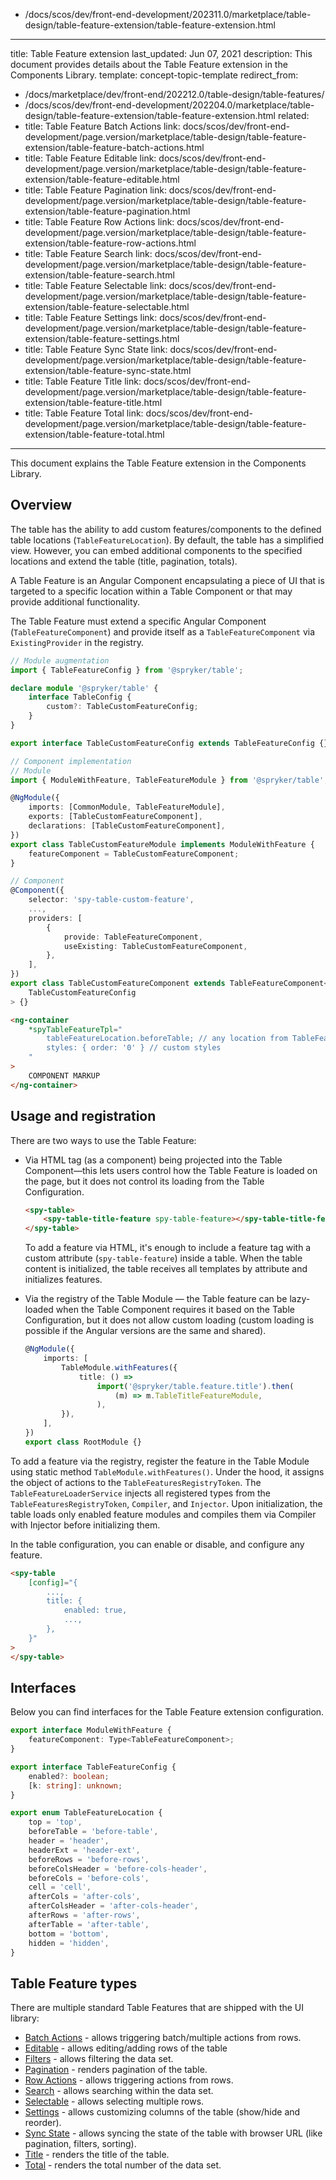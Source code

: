   - /docs/scos/dev/front-end-development/202311.0/marketplace/table-design/table-feature-extension/table-feature-extension.html
---
title: Table Feature extension
last_updated: Jun 07, 2021
description: This document provides details about the Table Feature extension in the Components Library.
template: concept-topic-template
redirect_from:
  - /docs/marketplace/dev/front-end/202212.0/table-design/table-features/
  - /docs/scos/dev/front-end-development/202204.0/marketplace/table-design/table-feature-extension/table-feature-extension.html
related:
  - title: Table Feature Batch Actions
    link: docs/scos/dev/front-end-development/page.version/marketplace/table-design/table-feature-extension/table-feature-batch-actions.html
  - title: Table Feature Editable
    link: docs/scos/dev/front-end-development/page.version/marketplace/table-design/table-feature-extension/table-feature-editable.html
  - title: Table Feature Pagination
    link: docs/scos/dev/front-end-development/page.version/marketplace/table-design/table-feature-extension/table-feature-pagination.html
  - title: Table Feature Row Actions
    link: docs/scos/dev/front-end-development/page.version/marketplace/table-design/table-feature-extension/table-feature-row-actions.html
  - title: Table Feature Search
    link: docs/scos/dev/front-end-development/page.version/marketplace/table-design/table-feature-extension/table-feature-search.html
  - title: Table Feature Selectable
    link: docs/scos/dev/front-end-development/page.version/marketplace/table-design/table-feature-extension/table-feature-selectable.html
  - title: Table Feature Settings
    link: docs/scos/dev/front-end-development/page.version/marketplace/table-design/table-feature-extension/table-feature-settings.html
  - title: Table Feature Sync State
    link: docs/scos/dev/front-end-development/page.version/marketplace/table-design/table-feature-extension/table-feature-sync-state.html
  - title: Table Feature Title
    link: docs/scos/dev/front-end-development/page.version/marketplace/table-design/table-feature-extension/table-feature-title.html
  - title: Table Feature Total
    link: docs/scos/dev/front-end-development/page.version/marketplace/table-design/table-feature-extension/table-feature-total.html
---

This document explains the Table Feature extension in the Components Library.

## Overview

The table has the ability to add custom features/components to the defined table locations (`TableFeatureLocation`). By default, the table has a simplified view. However, you can embed additional components to the specified locations and extend the table (title, pagination, totals).

A Table Feature is an Angular Component encapsulating a piece of UI that is targeted to a specific location within a Table Component or that may provide additional functionality.

The Table Feature must extend a specific Angular Component (`TableFeatureComponent`) and provide itself as a `TableFeatureComponent` via `ExistingProvider` in the registry.

```ts
// Module augmentation
import { TableFeatureConfig } from '@spryker/table';

declare module '@spryker/table' {
    interface TableConfig {
        custom?: TableCustomFeatureConfig;
    }
}

export interface TableCustomFeatureConfig extends TableFeatureConfig {}

// Component implementation
// Module
import { ModuleWithFeature, TableFeatureModule } from '@spryker/table';

@NgModule({
    imports: [CommonModule, TableFeatureModule],
    exports: [TableCustomFeatureComponent],
    declarations: [TableCustomFeatureComponent],
})
export class TableCustomFeatureModule implements ModuleWithFeature {
    featureComponent = TableCustomFeatureComponent;
}

// Component
@Component({
    selector: 'spy-table-custom-feature',
    ...,
    providers: [
        {
            provide: TableFeatureComponent,
            useExisting: TableCustomFeatureComponent,
        },
    ],
})
export class TableCustomFeatureComponent extends TableFeatureComponent<
    TableCustomFeatureConfig
> {}
```

```html
<ng-container
    *spyTableFeatureTpl="
        tableFeatureLocation.beforeTable; // any location from TableFeatureLocation
        styles: { order: '0' } // custom styles
    "
>
    COMPONENT MARKUP
</ng-container>
```

## Usage and registration

There are two ways to use the Table Feature:

- Via HTML tag (as a component) being projected into the Table Component—this lets users control how the Table Feature is loaded on the page, but it does not control its loading from the Table Configuration.

    ```html
    <spy-table>
        <spy-table-title-feature spy-table-feature></spy-table-title-feature>
    </spy-table>
    ```

    To add a feature via HTML, it's enough to include a feature tag with a custom attribute (`spy-table-feature`) inside a table. When the table content is initialized, the table receives all templates by attribute and initializes features.

- Via the registry of the Table Module — the Table feature can be lazy-loaded when the Table Component requires it based on the Table Configuration, but it does not allow custom loading (custom loading is possible if the Angular versions are the same and shared).

    ```ts
    @NgModule({
        imports: [
            TableModule.withFeatures({
                title: () =>
                    import('@spryker/table.feature.title').then(
                        (m) => m.TableTitleFeatureModule,
                    ),
            }),
        ],
    })
    export class RootModule {}
    ```

To add a feature via the registry, register the feature in the Table Module using static method `TableModule.withFeatures()`. Under the hood, it assigns the object of actions to the `TableFeaturesRegistryToken`. The `TableFeatureLoaderService` injects all registered types from the `TableFeaturesRegistryToken`, `Compiler`, and `Injector`. Upon initialization, the table loads only enabled feature modules and compiles them via Compiler with Injector before initializing them.

In the table configuration, you can enable or disable, and configure any feature.

```html
<spy-table
    [config]="{
        ...,
        title: {
            enabled: true,
            ...,
        },
    }"
>
</spy-table>
```

## Interfaces

Below you can find interfaces for the Table Feature extension configuration.

```ts
export interface ModuleWithFeature {
    featureComponent: Type<TableFeatureComponent>;
}

export interface TableFeatureConfig {
    enabled?: boolean;
    [k: string]: unknown;
}

export enum TableFeatureLocation {
    top = 'top',
    beforeTable = 'before-table',
    header = 'header',
    headerExt = 'header-ext',
    beforeRows = 'before-rows',
    beforeColsHeader = 'before-cols-header',
    beforeCols = 'before-cols',
    cell = 'cell',
    afterCols = 'after-cols',
    afterColsHeader = 'after-cols-header',
    afterRows = 'after-rows',
    afterTable = 'after-table',
    bottom = 'bottom',
    hidden = 'hidden',
}
```

## Table Feature types

There are multiple standard Table Features that are shipped with the UI library:

- [Batch Actions](/docs/scos/dev/front-end-development/{{page.version}}/marketplace/table-design/table-feature-extension/table-feature-batch-actions.html) - allows triggering batch/multiple actions from rows.
- [Editable](/docs/scos/dev/front-end-development/{{page.version}}/marketplace/table-design/table-feature-extension/table-feature-editable.html) - allows editing/adding rows of the table
- [Filters](/docs/scos/dev/front-end-development/{{page.version}}/marketplace/table-design/table-filter-extension/table-filter-extension.html) - allows filtering the data set.
- [Pagination](/docs/scos/dev/front-end-development/{{page.version}}/marketplace/table-design/table-feature-extension/table-feature-pagination.html) - renders pagination of the table.
- [Row Actions](/docs/scos/dev/front-end-development/{{page.version}}/marketplace/table-design/table-feature-extension/table-feature-row-actions.html) - allows triggering actions from rows.
- [Search](/docs/scos/dev/front-end-development/{{page.version}}/marketplace/table-design/table-feature-extension/table-feature-search.html) - allows searching within the data set.
- [Selectable](/docs/scos/dev/front-end-development/{{page.version}}/marketplace/table-design/table-feature-extension/table-feature-selectable.html) - allows selecting multiple rows.
- [Settings](/docs/scos/dev/front-end-development/{{page.version}}/marketplace/table-design/table-feature-extension/table-feature-settings.html) - allows customizing columns of the table (show/hide and reorder).
- [Sync State](/docs/scos/dev/front-end-development/{{page.version}}/marketplace/table-design/table-feature-extension/table-feature-sync-state.html) - allows syncing the state of the table with browser URL (like pagination, filters, sorting).
- [Title](/docs/scos/dev/front-end-development/{{page.version}}/marketplace/table-design/table-feature-extension/table-feature-title.html) - renders the title of the table.
- [Total](/docs/scos/dev/front-end-development/{{page.version}}/marketplace/table-design/table-feature-extension/table-feature-total.html) - renders the total number of the data set.
